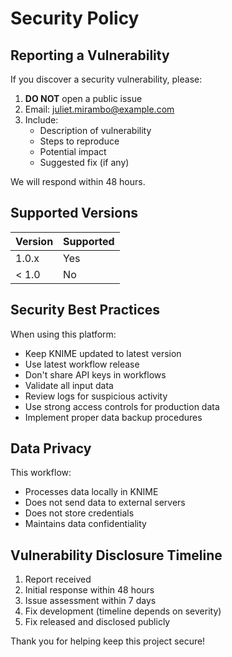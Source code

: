 ﻿# Security Policy

## Reporting a Vulnerability

If you discover a security vulnerability, please:

1. **DO NOT** open a public issue
2. Email: juliet.mirambo@example.com
3. Include:
   - Description of vulnerability
   - Steps to reproduce
   - Potential impact
   - Suggested fix (if any)

We will respond within 48 hours.

## Supported Versions

| Version | Supported          |
| ------- | ------------------ |
| 1.0.x   | Yes                |
| < 1.0   | No                 |

## Security Best Practices

When using this platform:

- Keep KNIME updated to latest version
- Use latest workflow release
- Don't share API keys in workflows
- Validate all input data
- Review logs for suspicious activity
- Use strong access controls for production data
- Implement proper data backup procedures

## Data Privacy

This workflow:
- Processes data locally in KNIME
- Does not send data to external servers
- Does not store credentials
- Maintains data confidentiality

## Vulnerability Disclosure Timeline

1. Report received
2. Initial response within 48 hours
3. Issue assessment within 7 days
4. Fix development (timeline depends on severity)
5. Fix released and disclosed publicly

Thank you for helping keep this project secure!
